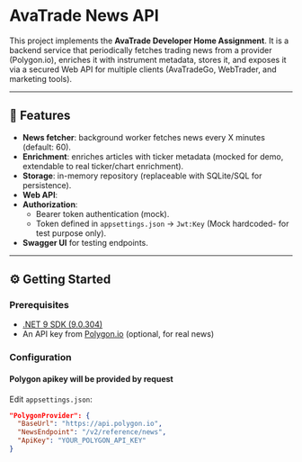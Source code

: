 # AvaTrade News API

This project implements the **AvaTrade Developer Home Assignment**.
It is a backend service that periodically fetches trading news from a provider (Polygon.io), enriches it with instrument metadata, stores it, and exposes it via a secured Web API for multiple clients (AvaTradeGo, WebTrader, and marketing tools).

---

## 🚀 Features

- **News fetcher**: background worker fetches news every X minutes (default: 60).
- **Enrichment**: enriches articles with ticker metadata (mocked for demo, extendable to real ticker/chart enrichment).
- **Storage**: in-memory repository (replaceable with SQLite/SQL for persistence).
- **Web API**:
- **Authorization**:
  - Bearer token authentication (mock).
  - Token defined in `appsettings.json` → `Jwt:Key` (Mock hardcoded- for test purpose only).
- **Swagger UI** for testing endpoints.


---

## ⚙️ Getting Started

### Prerequisites

- [.NET 9 SDK (9.0.304)](https://dotnet.microsoft.com/download/dotnet/9.0)
- An API key from [Polygon.io](https://polygon.io/) (optional, for real news)

### Configuration

#### Polygon apikey will be provided by request

Edit `appsettings.json`:

```json
"PolygonProvider": {
  "BaseUrl": "https://api.polygon.io",
  "NewsEndpoint": "/v2/reference/news",
  "ApiKey": "YOUR_POLYGON_API_KEY"
}
```
